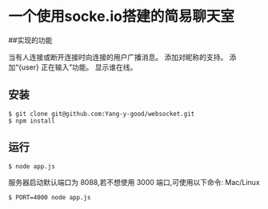# 一个使用socke.io搭建的简易聊天室
##实现的功能

当有人连接或断开连接时向连接的用户广播消息。
添加对昵称的支持。
添加“{user} 正在输入”功能。
显示谁在线。

## 安装

```shell
$ git clone git@github.com:Yang-y-good/websocket.git
$ npm install
```

## 运行

```shell
$ node app.js
```

服务器启动默认端口为 8088,若不想使用 3000 端口,可使用以下命令: Mac/Linux

```shell
$ PORT=4000 node app.js
```
